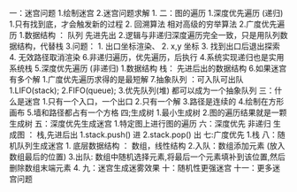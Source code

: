 一：迷宫问题
    1.绘制迷宫
    2.迷宫问题求解
        1.
二：图的遍历
    1.深度优先遍历 (递归)
        1.只有找到底，才会触发新的过程
        2. 回溯算法 相对高级的穷举算法
    2.广度优先遍历
        1.数据结构 ： 队列 先进先出
        2.逻辑与非递归深度遍历完全一致，只是用队列数据结构，代替栈
    3.问题：
        1. 出口坐标渲染、
        2. x,y 坐标
        3. 找到出口后退出探索
        4. 无效路径取消渲染
        6.非递归遍历，优先遍历，后执行
    4.系统实现递归也是实用系统栈
    5.深度优先遍历 (非递归)
        1.数据结构 栈： 先进后出的数据结构
    6.如果迷宫有多个解
        1.广度优先遍历求得的是最短解
    7.抽象队列 ：可入队可出队
        1.LIFO(stack); 
        2.FIFO(queue);
        3.优先队列(堆)
        都可以成为一个抽象队列 
三：什么是迷宫
    1.只有一个入口，一个出口
    2.只有一个解
    3.路径是连续的
    4.绘制在方形画布
    5.墙和路径都占有一个方格
四;生成树
    1.最小生成树
    2.图的遍历结果就是一颗生成树
五：深度优先生成迷宫
    1.特定图上进行图的遍历
六：深度优先 非递归 生成图  ： 栈,先进后出
    1.stack.push() 进
    2.stack.pop()  出
七:广度优先
    1.栈
八：随机队列生成迷宫
    1. 底层数据结构 ： 数组，线性结构
    2.入队：数组添加元素 (放入数组最后的位置)
    3.出队: 数组中随机选择元素,将最后一个元素填补到该位置,然后删除数组末端元素
    4.
九：迷宫生成迷雾效果
十：随机性更强迷宫
十一：更多迷宫问题